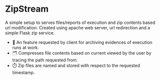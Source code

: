 # ZipStream
A simple setup to serves files/reports of execution and zip contents based url modification. 
Created using apache web server, url redirection and a simple Flask zip service.

- 💼 An feature requested by client for archiving evidences of execution runs at work.
- 🗂️ Compresses file contents based on current viewed by the user by tracing the path requested from.
- ⏱️ Zip files are named and stored with respect to the requested timestamp.
